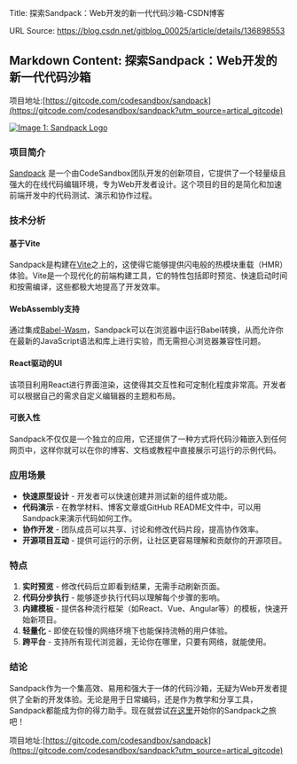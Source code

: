 Title: 探索Sandpack：Web开发的新一代代码沙箱-CSDN博客

URL Source: https://blog.csdn.net/gitblog_00025/article/details/136898553

Markdown Content:
探索Sandpack：Web开发的新一代代码沙箱
------------------------

项目地址:[https://gitcode.com/codesandbox/sandpack](https://gitcode.com/codesandbox/sandpack?utm_source=artical_gitcode)

[![Image 1: Sandpack Logo](https://gitcode.net/mirrors/codesandbox/sandpack/badge.svg)](https://gitcode.com/codesandbox/sandpack?utm_source=artical_gitcode)

### 项目简介

[Sandpack](https://gitcode.com/codesandbox/sandpack) 是一个由CodeSandbox团队开发的创新项目，它提供了一个轻量级且强大的在线代码编辑环境，专为Web开发者设计。这个项目的目的是简化和加速前端开发中的代码测试、演示和协作过程。

### 技术分析

#### 基于Vite

Sandpack是构建在[Vite](https://vitejs.dev/)之上的，这使得它能够提供闪电般的热模块重载（HMR）体验。Vite是一个现代化的前端构建工具，它的特性包括即时预览、快速启动时间和按需编译，这些都极大地提高了开发效率。

#### WebAssembly支持

通过集成[Babel-Wasm](https://github.com/babel/babel-wasm)，Sandpack可以在浏览器中运行Babel转换，从而允许你在最新的JavaScript语法和库上进行实验，而无需担心浏览器兼容性问题。

#### React驱动的UI

该项目利用React进行界面渲染，这使得其交互性和可定制化程度非常高。开发者可以根据自己的需求自定义编辑器的主题和布局。

#### 可嵌入性

Sandpack不仅仅是一个独立的应用，它还提供了一种方式将代码沙箱嵌入到任何网页中，这样你就可以在你的博客、文档或教程中直接展示可运行的示例代码。

### 应用场景

*   **快速原型设计** - 开发者可以快速创建并测试新的组件或功能。
*   **代码演示** - 在教学材料、博客文章或GitHub README文件中，可以用Sandpack来演示代码如何工作。
*   **协作开发** - 团队成员可以共享、讨论和修改代码片段，提高协作效率。
*   **开源项目互动** - 提供可运行的示例，让社区更容易理解和贡献你的开源项目。

### 特点

1.  **实时预览** - 修改代码后立即看到结果，无需手动刷新页面。
2.  **代码分步执行** - 能够逐步执行代码以理解每个步骤的影响。
3.  **内建模板** - 提供各种流行框架（如React、Vue、Angular等）的模板，快速开始新项目。
4.  **轻量化** - 即使在较慢的网络环境下也能保持流畅的用户体验。
5.  **跨平台** - 支持所有现代浏览器，无论你在哪里，只要有网络，就能使用。

### 结论

Sandpack作为一个集高效、易用和强大于一体的代码沙箱，无疑为Web开发者提供了全新的开发体验。无论是用于日常编码，还是作为教学和分享工具，Sandpack都能成为你的得力助手。现在就尝试[在这里](https://gitcode.com/codesandbox/sandpack?utm_source=artical_gitcode)开始你的Sandpack之旅吧！

项目地址:[https://gitcode.com/codesandbox/sandpack](https://gitcode.com/codesandbox/sandpack?utm_source=artical_gitcode)
